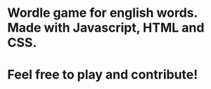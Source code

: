 # Wordle game for english words. Made with Javascript, HTML and CSS.
# Feel free to play and contribute!
